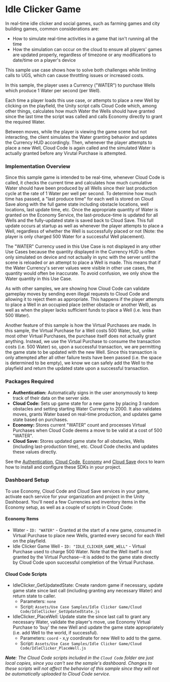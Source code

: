 # Idle Clicker Game
In real-time idle clicker and social games, such as farming games and city building games, common considerations are:

* How to simulate real-time activities in a game that isn't running all the time
* How the simulation can occur on the cloud to ensure all players' games are updated properly, regardless of timezone or any modifications to date/time on a player's device

This sample use case shows how to solve both challenges while limiting calls to UGS, which can cause throttling issues or increased costs.

In this sample, the player uses a Currency ("WATER") to purchase Wells which produce 1 Water per second (per Well).

Each time a player loads this use case, or attempts to place a new Well by clicking on the playfield, the Unity script calls Cloud Code which, among other things, calculates how much Water the Wells should have granted since the last time the script was called and calls Economy directly to grant the required Water.

Between moves, while the player is viewing the game scene but not interacting, the client simulates the Water granting behavior and updates the Currency HUD accordingly. Then, whenever the player attempts to place a new Well, Cloud Code is again called and the simulated Water is actually granted before any Virutal Purchase is attempted.

### Implementation Overview
Since this sample game is intended to be real-time, whenever Cloud Code is called, it checks the current time and calculates how much cumulative Water should have been produced by all Wells since their last production cycle at the rate of 1 Water per well per second. To determine how much time has passed, a "last produce time" for each well is stored on Cloud Save along with the full game state including obstacle locations, well locations, last update time, etc. Once the appropriate quantity of Water is granted on the Economy Service, the last-produce-time is updated for all Wells and the fully-updated state is saved back to Cloud Save. This full update occurs at startup as well as whenever the player attempts to place a Well, regardless of whether the Well is successfully placed or not (Note: the player is only charged 500 Water for a successful Well placement).

The "WATER" Currency used in this Use Case is not displayed in any other Use Cases because the quantity displayed in the Currency HUD is often only simulated on device and not actually in sync with the server until the scene is reloaded or an attempt to place a Well is made. This means that if the Water Currency's server values were visible in other use cases, the quantity would often be inaccurate. To avoid confusion, we only show the Water quantity in this Use Case.

As with other samples, we are showing how Cloud Code can validate gameplay moves by sending even illegal requests to Cloud Code and allowing it to reject them as appropriate. This happens if the player attempts to place a Well in an occupied place (either obstacle or another Well), as well as when the player lacks sufficient funds to place a Well (i.e. less than 500 Water).

Another feature of this sample is how the Virtual Purchases are made. In this sample, the Virtual Purchase for a Well costs 500 Water, but, unlike most other Virtual Purchases, the purchase itself does not actually grant anything. Instead, we use the Virtual Purchase to consume the transaction costs (i.e. 500 Water) so, upon a successful transaction, we are permitting the game state to be updated with the new Well. Since this transaction is only attempted after all other failure tests have been passed (i.e. the space is determined to be empty), we know we can safely add the Well to the playfield and return the updated state upon a successful transaction.

### Packages Required
- **Authentication:** Automatically signs in the user anonymously to keep track of their data on the server side.
- **Cloud Code:** Sets up game state for a new game by placing 3 random obstacles and setting starting Water Currency to 2000. It also validates moves, grants Water based on real-time production, and updates game state based on purchases.
- **Economy:** Stores current "WATER" count and processes Virtual Purchases when Cloud Code deems a move to be valid at a cost of 500 "WATER".
- **Cloud Save:** Stores updated game state for all obstacles, Wells (including last-production time), etc. Cloud Code checks and updates these values directly.

See the [Authentication](http://documentation.cloud.unity3d.com/en/articles/5385907-unity-authentication-anonymous-sign-in-guide),
[Cloud Code](https://docs.unity.com/cloud-code), [Economy](https://docs.unity.com/economy/Content/implementation.htm?tocpath=Implementation%7C_____0) and [Cloud Save](https://docs.unity.com/cloud-save)
docs to learn how to install and configure these SDKs in your project.

### Dashboard Setup
To use Economy, Cloud Code and Cloud Save services in your game, activate each service for your organization and project in the Unity Dashboard.
You'll need a few Currencies and inventory items in the Economy setup, as well as a couple of scripts in Cloud Code:

#### Economy Items
* Water - `ID: "WATER"` - Granted at the start of a new game, consumed in Virtual Purchase to place new Wells, granted every second for each Well on the playfield.
* Idle Clicker Game Well - `ID: "IDLE_CLICKER_GAME_WELL"` - Virtual Purchase used to charge 500 Water. Note that the Well itself is not granted by the Virtual Purchase--it is added to the game state directly by Cloud Code upon successful completion of the Virtual Purchase.

#### Cloud Code Scripts
* IdleClicker_GetUpdatedState: Create random game if necessary, update game state since last call (including granting any necessary Water) and return state to caller.
  * Parameters: `none`
  * Script: `Assets/Use Case Samples/Idle Clicker Game/Cloud Code/IdleClicker_GetUpdatedState.js`
* IdleClicker_PlaceWell: Update state the since last call to grant any necessary Water, validate the player's move, use Economy Virtual Purchase to 'buy' the new Well and update the game state appropriately (i.e. add Well to the world, if successful).
  * Parameters: `coord` - x,y coordinate for new Well to add to the game.
  * Script: `Assets/Use Case Samples/Idle Clicker Game/Cloud Code/IdleClicker_PlaceWell.js`

_**Note**:
The Cloud Code scripts included in the `Cloud Code` folder are just local copies, since you can't see the sample's dashboard. Changes to these scripts will not affect the behavior of this sample since they will not be automatically uploaded to Cloud Code service._
